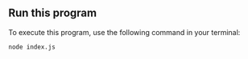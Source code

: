 <!-- @format -->

## Run this program

To execute this program, use the following command in your terminal:

```bash
node index.js
```
